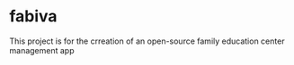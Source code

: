 # fabiva
This project is for the crreation of an open-source family education center management app
